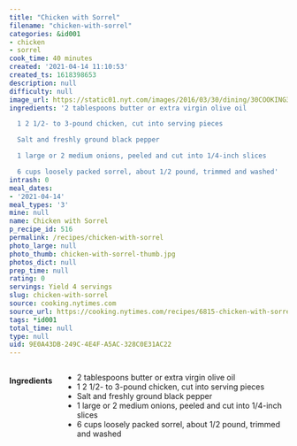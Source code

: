 ```yaml
---
title: "Chicken with Sorrel"
filename: "chicken-with-sorrel"
categories: &id001
- chicken
- sorrel
cook_time: 40 minutes
created: '2021-04-14 11:10:53'
created_ts: 1618398653
description: null
difficulty: null
image_url: https://static01.nyt.com/images/2016/03/30/dining/30COOKING3/30COOKING3-mediumThreeByTwo252.jpg
ingredients: '2 tablespoons butter or extra virgin olive oil

  1 2 1/2- to 3-pound chicken, cut into serving pieces

  Salt and freshly ground black pepper

  1 large or 2 medium onions, peeled and cut into 1/4-inch slices

  6 cups loosely packed sorrel, about 1/2 pound, trimmed and washed'
intrash: 0
meal_dates:
- '2021-04-14'
meal_types: '3'
mine: null
name: Chicken with Sorrel
p_recipe_id: 516
permalink: /recipes/chicken-with-sorrel
photo_large: null
photo_thumb: chicken-with-sorrel-thumb.jpg
photos_dict: null
prep_time: null
rating: 0
servings: Yield 4 servings
slug: chicken-with-sorrel
source: cooking.nytimes.com
source_url: https://cooking.nytimes.com/recipes/6815-chicken-with-sorrel?smid=ck-recipe-iOS-share
tags: *id001
total_time: null
type: null
uid: 9E0A43DB-249C-4E4F-A5AC-328C0E31AC22
---
```

<div class="large-8 medium-7 columns" id="writeup">	</div><!-- #writeup -->
</div><!-- #row-one -->
<div class="row" id="row-two">	<div class="medium-4 small-5 columns" id="ingredients"><h4>Ingredients</h4><div class="box box-ingredients content"><ul>
<li>2 tablespoons butter or extra virgin olive oil</li>
<li>1 2 1/2- to 3-pound chicken, cut into serving pieces</li>
<li>Salt and freshly ground black pepper</li>
<li>1 large or 2 medium onions, peeled and cut into 1/4-inch slices</li>
<li>6 cups loosely packed sorrel, about 1/2 pound, trimmed and washed</li>
</ul>
</div>	</div>	<div class="medium-6 small-7 columns" id="directions">	</div>